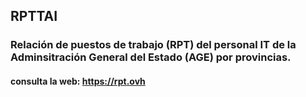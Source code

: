 
## RPTTAI

### Relación de puestos de trabajo (RPT) del personal IT de la Adminsitración General del Estado (AGE) por provincias. 

#### consulta la web: https://rpt.ovh
